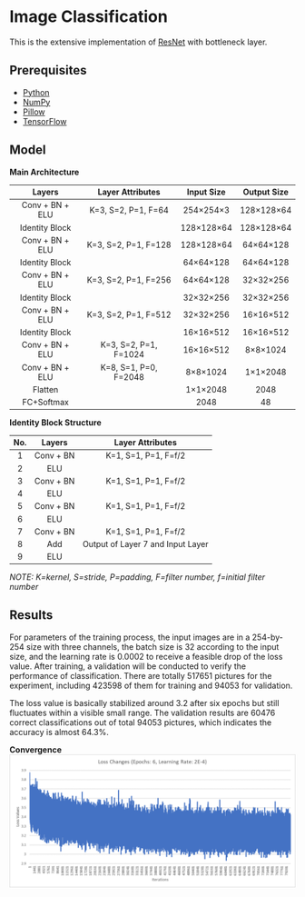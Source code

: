 [convergence]: images/convergence.png "Convergence Chart"

# Image Classification

This is the extensive implementation of [ResNet](https://arxiv.org/abs/1512.03385) with bottleneck layer.

## Prerequisites

* [Python](https://www.python.org/)
* [NumPy](http://www.numpy.org/)
* [Pillow](https://python-pillow.org/)
* [TensorFlow](https://www.tensorflow.org/)

## Model

**Main Architecture**

Layers | Layer Attributes | Input Size | Output Size
:---: | :---: | :---: | :---:
Conv + BN + ELU | K=3, S=2, P=1, F=64 | 254×254×3 | 128×128×64
Identity Block | | 128×128×64 | 128×128×64
Conv + BN + ELU | K=3, S=2, P=1, F=128 | 128×128×64 | 64×64×128
Identity Block | | 64×64×128 | 64×64×128
Conv + BN + ELU | K=3, S=2, P=1, F=256 | 64×64×128 | 32×32×256
Identity Block | | 32×32×256 | 32×32×256
Conv + BN + ELU | K=3, S=2, P=1, F=512 | 32×32×256 | 16×16×512
Identity Block | | 16×16×512 | 16×16×512
Conv + BN + ELU | K=3, S=2, P=1, F=1024 | 16×16×512 | 8×8×1024
Conv + BN + ELU | K=8, S=1, P=0, F=2048 | 8×8×1024 | 1×1×2048
Flatten | | 1×1×2048 | 2048
FC+Softmax | | 2048 | 48

**Identity Block Structure**

No. | Layers | Layer Attributes
:---: | :---: | :---:
1 | Conv + BN | K=1, S=1, P=1, F=f/2
2 | ELU | 
3 | Conv + BN | K=1, S=1, P=1, F=f/2
4 | ELU | 
5 | Conv + BN | K=1, S=1, P=1, F=f/2
6 | ELU | 
7 | Conv + BN | K=1, S=1, P=1, F=f/2
8 | Add | Output of Layer 7 and Input Layer
9 | ELU | 

*NOTE: K=kernel, S=stride, P=padding, F=filter number, f=initial filter number*

## Results

For parameters of the training process, the input images are in a 254-by-254 size with three channels, the batch size is 32 according to the input size, and the learning rate is 0.0002 to receive a feasible drop of the loss value. After training, a validation will be conducted to verify the performance of classification. There are totally 517651 pictures for the experiment, including 423598 of them for training and 94053 for validation.

The loss value is basically stabilized around 3.2 after six epochs but still fluctuates within a visible small range. The validation results are 60476 correct classifications out of total 94053 pictures, which indicates the accuracy is almost 64.3%.

**Convergence**
![Convergence][convergence]

